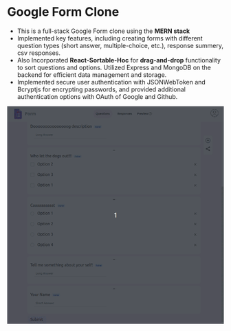 # Google Form Clone

* This is a full-stack Google Form clone using the **MERN stack**
* Implemented key features, including creating forms with different question types (short answer, multiple-choice, etc.), response summery, csv responses.
* Also Incorporated **React-Sortable-Hoc** for **drag-and-drop** functionality to sort questions and options.
Utilized Express and MongoDB on the backend for efficient data management and storage.
* Implemented secure user authentication with JSONWebToken and Bcryptjs for encrypting passwords, and provided additional authentication options with OAuth of Google and Github.

![Alt Text](./features.gif)

